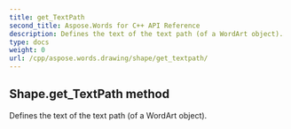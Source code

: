 ```yaml
---
title: get_TextPath
second_title: Aspose.Words for C++ API Reference
description: Defines the text of the text path (of a WordArt object). 
type: docs
weight: 0
url: /cpp/aspose.words.drawing/shape/get_textpath/
---
```

## Shape.get_TextPath method


Defines the text of the text path (of a WordArt object).

